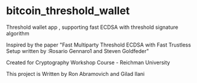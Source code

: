 # bitcoin_threshold_wallet
Threshold wallet app , supporting fast ECDSA with threshold signature algorithm

Inspired by the paper
"Fast Multiparty Threshold ECDSA with Fast Trustless Setup
written by :Rosario Gennaro1 and Steven Goldfeder"

Created for Cryptography Workshop Course - Reichman University

This project is Written by Ron Abramovich and Gilad Ilani
